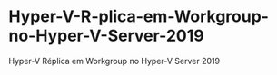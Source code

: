 # Hyper-V-R-plica-em-Workgroup-no-Hyper-V-Server-2019
Hyper-V Réplica em Workgroup no Hyper-V Server 2019
